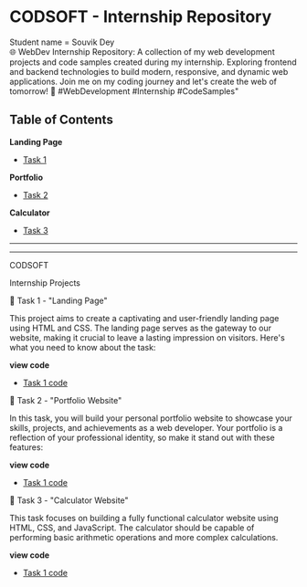 # CODSOFT - Internship Repository
Student name = Souvik Dey
<br>
🌐 WebDev Internship Repository: A collection of my web development projects and code samples created during my internship. Exploring frontend and backend technologies to build modern, responsive, and dynamic web applications. Join me on my coding journey and let's create the web of tomorrow! 🚀 #WebDevelopment #Internship #CodeSamples"

## Table of Contents

**Landing Page**

- [Task 1](https://souvik-dey-28.github.io/codsoft/Task1-landing%20page/)

**Portfolio**

- [Task 2](https://souvik-dey-28.github.io/codsoft/Task1-2anding%20page/)

**Calculator**

- [Task 3](https://souvik-dey-28.github.io/codsoft/Task3-landing%20page/)

---


<hr>

CODSOFT

Internship Projects

📄 Task 1 - "Landing Page"

This project aims to create a captivating and user-friendly landing page using HTML and CSS. The landing page serves as the gateway to our website, making it crucial to leave a lasting impression on visitors. Here's what you need to know about the task:

**view code**
- [Task 1 code ](https://github.com/souvik-dey-28/codsoft/tree/main/Task1-landing%20page)

📁 Task 2 - "Portfolio Website"

In this task, you will build your personal portfolio website to showcase your skills, projects, and achievements as a web developer. Your portfolio is a reflection of your professional identity, so make it stand out with these features:

**view code**
- [Task 1 code ](https://github.com/souvik-dey-28/codsoft/tree/main/Task2-landing%20page)

🧮 Task 3 - "Calculator Website"

This task focuses on building a fully functional calculator website using HTML, CSS, and JavaScript. The calculator should be capable of performing basic arithmetic operations and more complex calculations.

**view code**
- [Task 1 code ](https://github.com/souvik-dey-28/codsoft/tree/main/Task3-landing%20page)

<!--
## License

This project is licensed under the [MIT License](LICENSE), which means you're free to use, modify, and distribute the code as long as you include the original copyright and disclaimers. Refer to the LICENSE file for more details.

**[⬆ Back to Top](#table-of-contents)** -->
